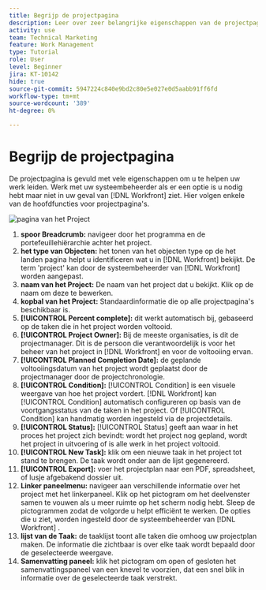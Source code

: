 ```yaml
---
title: Begrijp de projectpagina
description: Leer over zeer belangrijke eigenschappen van de projectpagina in  [!DNL &#x200B; Workfront]  om u te helpen uw projecten plannen en beheren.
activity: use
team: Technical Marketing
feature: Work Management
type: Tutorial
role: User
level: Beginner
jira: KT-10142
hide: true
source-git-commit: 5947224c840e9bd2c80e5e027e0d5aabb91ff6fd
workflow-type: tm+mt
source-wordcount: '389'
ht-degree: 0%

---
```


# Begrijp de projectpagina

De projectpagina is gevuld met vele eigenschappen om u te helpen uw werk leiden. Werk met uw systeembeheerder als er een optie is u nodig hebt maar niet in uw geval van [!DNL Workfront] ziet. Hier volgen enkele van de hoofdfuncties voor projectpagina&#39;s.

![ pagina van het Project ](assets/project-page-graphic-for-planner.png)

1. **spoor Breadcrumb:** navigeer door het programma en de portefeuillehiërarchie achter het project.
2. **het type van Objecten:** het tonen van het objecten type op de het landen pagina helpt u identificeren wat u in [!DNL Workfront] bekijkt. De term &#39;project&#39; kan door de systeembeheerder van [!DNL Workfront] worden aangepast.
3. **naam van het Project:** De naam van het project dat u bekijkt. Klik op de naam om deze te bewerken.
4. **kopbal van het Project:** Standaardinformatie die op alle projectpagina&#39;s beschikbaar is.
5. **[!UICONTROL Percent complete]:** dit werkt automatisch bij, gebaseerd op de taken die in het project worden voltooid.
6. **[!UICONTROL Project Owner]:** Bij de meeste organisaties, is dit de projectmanager. Dit is de persoon die verantwoordelijk is voor het beheer van het project in [!DNL Workfront] en voor de voltooiing ervan.
7. **[!UICONTROL Planned Completion Date]:** de geplande voltooiingsdatum van het project wordt geplaatst door de projectmanager door de projectchronologie.
8. **[!UICONTROL Condition]:** [!UICONTROL Condition] is een visuele weergave van hoe het project vordert. [!DNL Workfront] kan [!UICONTROL Condition] automatisch configureren op basis van de voortgangsstatus van de taken in het project. Of [!UICONTROL Condition] kan handmatig worden ingesteld via de projectdetails.
9. **[!UICONTROL Status]:** [!UICONTROL Status] geeft aan waar in het proces het project zich bevindt: wordt het project nog gepland, wordt het project in uitvoering of is alle werk in het project voltooid.
10. **[!UICONTROL New Task]:** klik om een nieuwe taak in het project tot stand te brengen. De taak wordt onder aan de lijst gegenereerd.
11. **[!UICONTROL Export]:** voer het projectplan naar een PDF, spreadsheet, of lusje afgebakend dossier uit.
12. **Linker paneelmenu:** navigeer aan verschillende informatie over het project met het linkerpaneel. Klik op het pictogram om het deelvenster samen te vouwen als u meer ruimte op het scherm nodig hebt. Sleep de pictogrammen zodat de volgorde u helpt efficiënt te werken. De opties die u ziet, worden ingesteld door de systeembeheerder van [!DNL Workfront] .
13. **lijst van de Taak:** de taaklijst toont alle taken die omhoog uw projectplan maken. De informatie die zichtbaar is over elke taak wordt bepaald door de geselecteerde weergave.
14. **Samenvatting paneel:** klik het pictogram om open of gesloten het samenvattingspaneel van een knevel te voorzien, dat een snel blik in informatie over de geselecteerde taak verstrekt.
